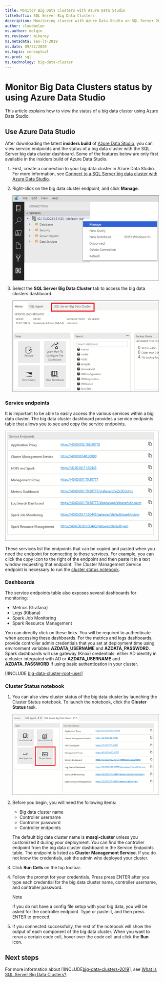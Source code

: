 ```yaml
---
title: Monitor Big Data Clusters with Azure Data Studio
titleSuffix: SQL Server Big Data Clusters
description: Monitoring cluster with Azure Data Studio on SQL Server 2019 Big Data Clusters.
author: cloudmelon
ms.author: melqin
ms.reviewer: mikeray
ms.metadata: seo-lt-2019
ms.date: 09/22/2020
ms.topic: conceptual
ms.prod: sql
ms.technology: big-data-cluster
---
```


# Monitor Big Data Clusters status by using Azure Data Studio

This article explains how to view the status of a big data cluster using Azure Data Studio.

## <a id="datastudio"></a> Use Azure Data Studio

After downloading the latest **insiders build** of [Azure Data Studio](../azure-data-studio/download-azure-data-studio.md), you can view service endpoints and the status of a big data cluster with the SQL Server big data cluster dashboard. Some of the features below are only first available in the insiders build of Azure Data Studio.

1. First, create a connection to your big data cluster in Azure Data Studio. For more information, see [Connect to a SQL Server big data cluster with Azure Data Studio](connect-to-big-data-cluster.md).

1. Right-click on the big data cluster endpoint, and click **Manage**.

   ![right click manage](media/view-cluster-status/right-click-manage.png)

1. Select the **SQL Server Big Data Cluster** tab to access the big data clusters dashboard.

   ![Big data cluster dashboard](media/view-cluster-status/bdc-dashboard.png)

### Service endpoints

It is important to be able to easily access the various services within a big data cluster. The big data cluster dashboard provides a service endpoints table that allows you to see and copy the service endpoints.

![service endpoints](media/view-cluster-status/service-endpoints.png)

These services list the endpoints that can be copied and pasted when you need the endpoint for connecting to those services. For example, you can click the copy icon to the right of the endpoint and then paste it in a text window requesting that endpoint. The Cluster Management Service endpoint is necessary to run the [cluster status notebook](#notebook).

### Dashboards

The service endpoints table also exposes several dashboards for monitoring:

- Metrics (Grafana)
- Logs (Kibana)
- Spark Job Monitoring
- Spark Resource Management

You can directly click on these links. You will be required to authenticate when accessing these dashboards. For the metrics and logs dashboards, provide controller admin credentials that you set at deployment time using environment variables **AZDATA_USERNAME** and **AZDATA_PASSWORD**. Spark dashboards will use gateway (Knox) credentials: either AD identity in a cluster integrated with AD or **AZDATA_USERNAME** and **AZDATA_PASSWORD** if using basic authentication in your cluster.

[!INCLUDE [big-data-cluster-root-user](../includes/big-data-cluster-root-user.md)]

### <a id="notebook"></a> Cluster Status notebook

1. You can also view cluster status of the big data cluster by launching the Cluster Status notebook. To launch the notebook, click the **Cluster Status** task.

    ![launch](media/view-cluster-status/cluster-status-launch.png)

2. Before you begin, you will need the following items:

    - Big data cluster name
    - Controller username
    - Controller password
    - Controller endpoints

    The default big data cluster name is **mssql-cluster** unless you customized it during your deployment. You can find the controller endpoint from the big data cluster dashboard in the Service Endpoints table. The endpoint is listed as **Cluster Management Service**. If you do not know the credentials, ask the admin who deployed your cluster.

3. Click **Run Cells** on the top toolbar.

4. Follow the prompt for your credentials. Press press ENTER after you type each credential for the big data cluster name, controller username, and controller password.

    > [!Note]
    > If you do not have a config file setup with your big data, you will be asked for the controller endpoint. Type or paste it, and then press ENTER to proceed.

5. If you connected successfully, the rest of the notebook will show the output of each component of the big data cluster. When you want to rerun a certain code cell, hover over the code cell and click the **Run** icon.


## Next steps

For more information about [!INCLUDE[big-data-clusters-2019](../includes/ssbigdataclusters-ss-nover.md)], see [What is SQL Server Big Data Clusters?](big-data-cluster-overview.md).